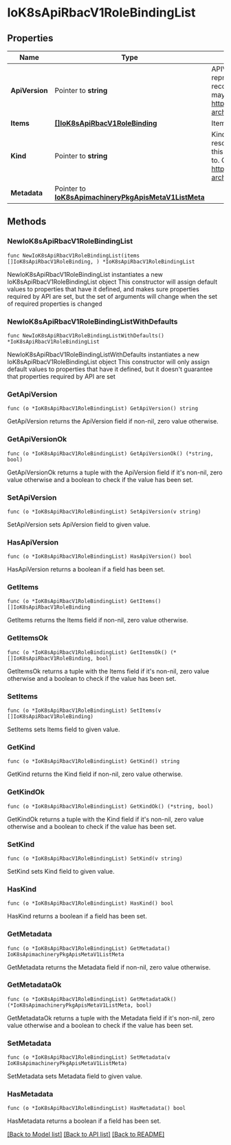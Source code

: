 # IoK8sApiRbacV1RoleBindingList

## Properties

Name | Type | Description | Notes
------------ | ------------- | ------------- | -------------
**ApiVersion** | Pointer to **string** | APIVersion defines the versioned schema of this representation of an object. Servers should convert recognized schemas to the latest internal value, and may reject unrecognized values. More info: https://git.k8s.io/community/contributors/devel/sig-architecture/api-conventions.md#resources | [optional] 
**Items** | [**[]IoK8sApiRbacV1RoleBinding**](IoK8sApiRbacV1RoleBinding.md) | Items is a list of RoleBindings | 
**Kind** | Pointer to **string** | Kind is a string value representing the REST resource this object represents. Servers may infer this from the endpoint the client submits requests to. Cannot be updated. In CamelCase. More info: https://git.k8s.io/community/contributors/devel/sig-architecture/api-conventions.md#types-kinds | [optional] 
**Metadata** | Pointer to [**IoK8sApimachineryPkgApisMetaV1ListMeta**](IoK8sApimachineryPkgApisMetaV1ListMeta.md) |  | [optional] 

## Methods

### NewIoK8sApiRbacV1RoleBindingList

`func NewIoK8sApiRbacV1RoleBindingList(items []IoK8sApiRbacV1RoleBinding, ) *IoK8sApiRbacV1RoleBindingList`

NewIoK8sApiRbacV1RoleBindingList instantiates a new IoK8sApiRbacV1RoleBindingList object
This constructor will assign default values to properties that have it defined,
and makes sure properties required by API are set, but the set of arguments
will change when the set of required properties is changed

### NewIoK8sApiRbacV1RoleBindingListWithDefaults

`func NewIoK8sApiRbacV1RoleBindingListWithDefaults() *IoK8sApiRbacV1RoleBindingList`

NewIoK8sApiRbacV1RoleBindingListWithDefaults instantiates a new IoK8sApiRbacV1RoleBindingList object
This constructor will only assign default values to properties that have it defined,
but it doesn't guarantee that properties required by API are set

### GetApiVersion

`func (o *IoK8sApiRbacV1RoleBindingList) GetApiVersion() string`

GetApiVersion returns the ApiVersion field if non-nil, zero value otherwise.

### GetApiVersionOk

`func (o *IoK8sApiRbacV1RoleBindingList) GetApiVersionOk() (*string, bool)`

GetApiVersionOk returns a tuple with the ApiVersion field if it's non-nil, zero value otherwise
and a boolean to check if the value has been set.

### SetApiVersion

`func (o *IoK8sApiRbacV1RoleBindingList) SetApiVersion(v string)`

SetApiVersion sets ApiVersion field to given value.

### HasApiVersion

`func (o *IoK8sApiRbacV1RoleBindingList) HasApiVersion() bool`

HasApiVersion returns a boolean if a field has been set.

### GetItems

`func (o *IoK8sApiRbacV1RoleBindingList) GetItems() []IoK8sApiRbacV1RoleBinding`

GetItems returns the Items field if non-nil, zero value otherwise.

### GetItemsOk

`func (o *IoK8sApiRbacV1RoleBindingList) GetItemsOk() (*[]IoK8sApiRbacV1RoleBinding, bool)`

GetItemsOk returns a tuple with the Items field if it's non-nil, zero value otherwise
and a boolean to check if the value has been set.

### SetItems

`func (o *IoK8sApiRbacV1RoleBindingList) SetItems(v []IoK8sApiRbacV1RoleBinding)`

SetItems sets Items field to given value.


### GetKind

`func (o *IoK8sApiRbacV1RoleBindingList) GetKind() string`

GetKind returns the Kind field if non-nil, zero value otherwise.

### GetKindOk

`func (o *IoK8sApiRbacV1RoleBindingList) GetKindOk() (*string, bool)`

GetKindOk returns a tuple with the Kind field if it's non-nil, zero value otherwise
and a boolean to check if the value has been set.

### SetKind

`func (o *IoK8sApiRbacV1RoleBindingList) SetKind(v string)`

SetKind sets Kind field to given value.

### HasKind

`func (o *IoK8sApiRbacV1RoleBindingList) HasKind() bool`

HasKind returns a boolean if a field has been set.

### GetMetadata

`func (o *IoK8sApiRbacV1RoleBindingList) GetMetadata() IoK8sApimachineryPkgApisMetaV1ListMeta`

GetMetadata returns the Metadata field if non-nil, zero value otherwise.

### GetMetadataOk

`func (o *IoK8sApiRbacV1RoleBindingList) GetMetadataOk() (*IoK8sApimachineryPkgApisMetaV1ListMeta, bool)`

GetMetadataOk returns a tuple with the Metadata field if it's non-nil, zero value otherwise
and a boolean to check if the value has been set.

### SetMetadata

`func (o *IoK8sApiRbacV1RoleBindingList) SetMetadata(v IoK8sApimachineryPkgApisMetaV1ListMeta)`

SetMetadata sets Metadata field to given value.

### HasMetadata

`func (o *IoK8sApiRbacV1RoleBindingList) HasMetadata() bool`

HasMetadata returns a boolean if a field has been set.


[[Back to Model list]](../README.md#documentation-for-models) [[Back to API list]](../README.md#documentation-for-api-endpoints) [[Back to README]](../README.md)


